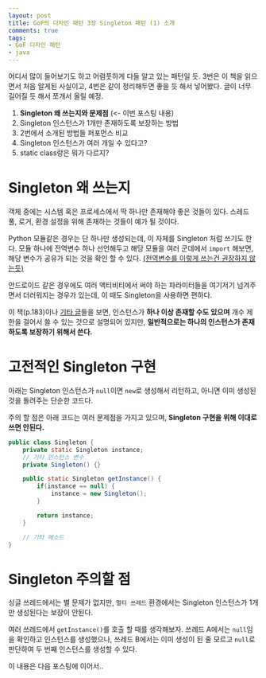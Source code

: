 ```yaml
---
layout: post
title: GoF의 디자인 패턴 3장 Singleton 패턴 (1) 소개
comments: true
tags:
- GoF 디자인 패턴
- java
---
```


어디서 많이 들어보기도 하고 어렴풋하게 다들 알고 있는 패턴일 듯. 3번은 이 책을 읽으면서 처음 알게된 사실이고, 4번은 같이 정리해두면 좋을 듯 해서 넣어봤다. 글이 너무 길어질 듯 해서 쪼개서 올릴 예정.     

1. **Singleton 왜 쓰는지와 문제점** (<- 이번 포스팅 내용)
2. Singleton 인스턴스가 1개만 존재하도록 보장하는 방법
3. 2번에서 소개된 방법들 퍼포먼스 비교
4. Singleton 인스턴스가 여러 개일 수 있다고?
5. static class랑은 뭐가 다르지?


# Singleton 왜 쓰는지
객체 중에는 시스템 혹은 프로세스에서 딱 하나만 존재해야 좋은 것들이 있다. 스레드 풀, 로거, 환경 설정을 위해 존재하는 것들이 예가 될 것이다.     

Python 모듈같은 경우는 단 하나만 생성되는데, 이 자체를 Singleton 처럼 쓰기도 한다. 모듈 하나에 전역변수 하나 선언해두고 해당 모듈을 여러 군데에서 `import` 해보면, 해당 변수가 공유가 되는 것을 확인 할 수 있다. [(전역변수를 이렇게 쓰는건 권장하지 않는듯)](https://umbum.tistory.com/176)     

안드로이드 같은 경우에도 여러 액티비티에서 써야 하는 파라미터들을 여기저기 넘겨주면서 더러워지는 경우가 있는데, 이 때도 Singleton을 사용하면 편하다.     

이 책(p.183)이나 [기타 글](https://stackoverflow.com/a/48526534)들을 보면, 인스턴스가 **하나 이상 존재할 수도 있으며** 개수 제한을 걸어서 쓸 수 있는 것으로 설명되어 있지만, **일반적으로는 하나의 인스턴스가 존재하도록 보장하기 위해서 쓴다.**     


# 고전적인 Singleton 구현

아래는 Singleton 인스턴스가 `null`이면 `new`로 생성해서 리턴하고, 아니면 이미 생성된 것을 돌려주는 단순한 코드다.     

주의 할 점은 아래 코드는 여러 문제점을 가지고 있으며, **Singleton 구현을 위해 이대로 쓰면 안된다.**     

``` java
public class Singleton {
    private static Singleton instance;
    // 기타 인스턴스 변수
    private Singleton() {}

    public static Singleton getInstance() {
        if(instance == null) {
            instance = new Singleton();
        }

        return instance;
    }

    // 기타 메소드
}
```

# Singleton 주의할 점
싱글 쓰레드에서는 별 문제가 없지만, `멀티 쓰레드` 환경에서는 Singleton 인스턴스가 1개만 생성된다는 보장이 안된다.     

여러 쓰레드에서 `getInstance()`를 호출 할 때를 생각해보자. 쓰레드 A에서는 `null`임을 확인하고 인스턴스를 생성했으나, 쓰레드 B에서는 이미 생성이 된 줄 모르고 `null`로 판단하여 두 번째 인스턴스를 생성할 수 있다.     

이 내용은 다음 포스팅에 이어서..     
